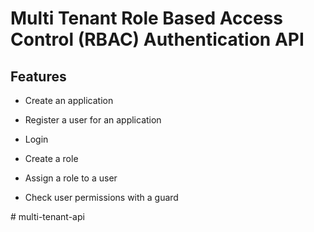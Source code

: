 # Multi Tenant Role Based Access Control (RBAC) Authentication API


## Features
* Create an application
* Register a user for an application
* Login
* Create a role
* Assign a role to a user

* Check user permissions with a guard

#   m u l t i - t e n a n t - a p i 
 
 
